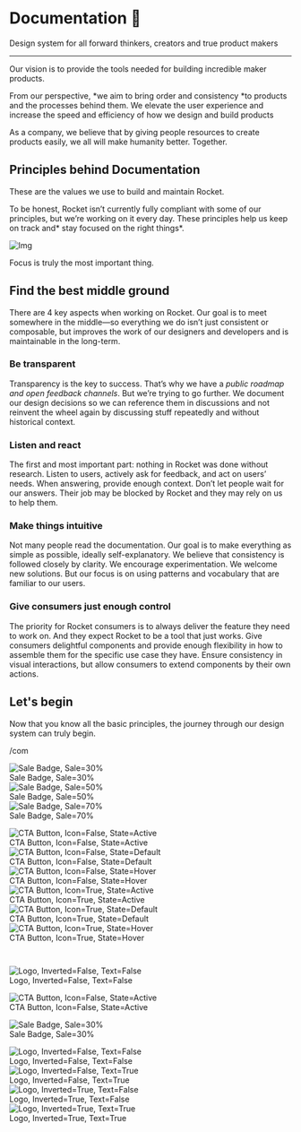 
# Documentation 🚀

Design system for all forward thinkers, creators and true product makers

---

Our vision is to provide the tools needed for building incredible maker products.

From our perspective, *we aim to bring order and consistency *to products and the processes behind them. We elevate the user experience and increase the speed and efficiency of how we design and build products

As a company, we believe that by giving people resources to create products easily, we all will make humanity better. Together.

## Principles behind Documentation

These are the values we use to build and maintain Rocket.

To be honest, Rocket isn’t currently fully compliant with some of our principles, but we’re working on it every day. These principles help us keep on track and* stay focused on the right things*.

![Img](https://studio-assets.supernova.io/design-systems/14533/9289758a-6300-472a-bbc6-a57098081abf.jpeg)

Focus is truly the most important thing.

## Find the best middle ground

There are 4 key aspects when working on Rocket. Our goal is to meet somewhere in the middle—so everything we do isn’t just consistent or composable, but improves the work of our designers and developers and is maintainable in the long-term.

### Be transparent

Transparency is the key to success. That’s why we have a *public roadmap and open feedback channels*. But we’re trying to go further. We document our design decisions so we can reference them in discussions and not reinvent the wheel again by discussing stuff repeatedly and without historical context.

### Listen and react

The first and most important part: nothing in Rocket was done without research. Listen to users, actively ask for feedback, and act on users’ needs. When answering, provide enough context. Don’t let people wait for our answers. Their job may be blocked by Rocket and they may rely on us to help them.

### Make things intuitive

Not many people read the documentation. Our goal is to make everything as simple as possible, ideally self-explanatory. We believe that consistency is followed closely by clarity. We encourage experimentation. We welcome new solutions. But our focus is on using patterns and vocabulary that are familiar to our users.

### Give consumers just enough control

The priority for Rocket consumers is to always deliver the feature they need to work on. And they expect Rocket to be a tool that just works. Give consumers delightful components and provide enough flexibility in how to assemble them for the specific use case they have. Ensure consistency in visual interactions, but allow consumers to extend components by their own actions.

## Let's begin

Now that you know all the basic principles, the journey through our design system can truly begin.

/com

  
![Sale Badge, Sale=30%](https://studio-assets.supernova.io/design-systems/14533/f585326f-ab60-49b0-a915-ed0f7ab8fc8a.png)  
Sale Badge, Sale=30%  
![Sale Badge, Sale=50%](https://studio-assets.supernova.io/design-systems/14533/6eaceaa5-d25e-418e-860c-62e48fc074d2.png)  
Sale Badge, Sale=50%  
![Sale Badge, Sale=70%](https://studio-assets.supernova.io/design-systems/14533/1cc3709b-f43d-445e-bac4-1d76a1cdf53a.png)  
Sale Badge, Sale=70%  


  
![CTA Button, Icon=False, State=Active](https://studio-assets.supernova.io/design-systems/14533/f453190a-5f5e-4cbc-841e-dbeae349de2d.png)  
CTA Button, Icon=False, State=Active  
![CTA Button, Icon=False, State=Default](https://studio-assets.supernova.io/design-systems/14533/9c2b281e-dd05-4dee-b6fc-c212269d0897.png)  
CTA Button, Icon=False, State=Default  
![CTA Button, Icon=False, State=Hover](https://studio-assets.supernova.io/design-systems/14533/eb426b2e-448d-42e7-bcc9-efc1842cd17f.png)  
CTA Button, Icon=False, State=Hover  
![CTA Button, Icon=True, State=Active](https://studio-assets.supernova.io/design-systems/14533/4e753e4d-4334-4b6e-a3dc-04c45782a51b.png)  
CTA Button, Icon=True, State=Active  
![CTA Button, Icon=True, State=Default](https://studio-assets.supernova.io/design-systems/14533/b4cb5794-6fc6-41eb-ba28-c914bbafe3f4.png)  
CTA Button, Icon=True, State=Default  
![CTA Button, Icon=True, State=Hover](https://studio-assets.supernova.io/design-systems/14533/b19a8cdd-d074-4ae7-bfb5-552e6d8695c1.png)  
CTA Button, Icon=True, State=Hover  


```javascript  
  
```

  
![Logo, Inverted=False, Text=False](https://studio-assets.supernova.io/design-systems/14533/3b1d8736-53d5-43c8-8fa3-af9ca486675e.png)  
Logo, Inverted=False, Text=False  


  
  


  
![CTA Button, Icon=False, State=Active](https://studio-assets.supernova.io/design-systems/14533/f453190a-5f5e-4cbc-841e-dbeae349de2d.png)  
CTA Button, Icon=False, State=Active  


  
![Sale Badge, Sale=30%](https://studio-assets.supernova.io/design-systems/14533/f585326f-ab60-49b0-a915-ed0f7ab8fc8a.png)  
Sale Badge, Sale=30%  


  
![Logo, Inverted=False, Text=False](https://studio-assets.supernova.io/design-systems/14533/3b1d8736-53d5-43c8-8fa3-af9ca486675e.png)  
Logo, Inverted=False, Text=False  
![Logo, Inverted=False, Text=True](https://studio-assets.supernova.io/design-systems/14533/89681913-879d-4012-ae40-b039ea8a9b0f.png)  
Logo, Inverted=False, Text=True  
![Logo, Inverted=True, Text=False](https://studio-assets.supernova.io/design-systems/14533/ab5415fe-7290-4825-9cf9-b9b0d5b42191.png)  
Logo, Inverted=True, Text=False  
![Logo, Inverted=True, Text=True](https://studio-assets.supernova.io/design-systems/14533/987d4b8d-1ed0-4a9a-81b7-9609c2f99e3e.png)  
Logo, Inverted=True, Text=True  
